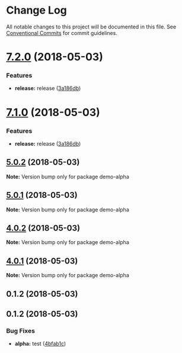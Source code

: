 # Change Log

All notable changes to this project will be documented in this file.
See [Conventional Commits](https://conventionalcommits.org) for commit guidelines.

<a name="7.2.0"></a>
# [7.2.0](https://github.com/fruitCandy/semantic-versioning/compare/demo-alpha@7.0.0...demo-alpha@7.2.0) (2018-05-03)


### Features

* **release:** release ([3a186db](https://github.com/fruitCandy/semantic-versioning/commit/3a186db))




<a name="7.1.0"></a>
# [7.1.0](https://github.com/fruitCandy/semantic-versioning/compare/demo-alpha@7.0.0...demo-alpha@7.1.0) (2018-05-03)


### Features

* **release:** release ([3a186db](https://github.com/fruitCandy/semantic-versioning/commit/3a186db))




<a name="5.0.2"></a>
## [5.0.2](https://github.com/fruitCandy/semantic-versioning/compare/demo-alpha@1.0.0...demo-alpha@5.0.2) (2018-05-03)




**Note:** Version bump only for package demo-alpha

<a name="5.0.1"></a>
## [5.0.1](https://github.com/fruitCandy/semantic-versioning/compare/demo-alpha@1.0.0...demo-alpha@5.0.1) (2018-05-03)




**Note:** Version bump only for package demo-alpha

<a name="4.0.2"></a>
## [4.0.2](https://github.com/fruitCandy/semantic-versioning/compare/demo-alpha@1.0.0...demo-alpha@4.0.2) (2018-05-03)




**Note:** Version bump only for package demo-alpha

<a name="4.0.1"></a>
## [4.0.1](https://github.com/fruitCandy/semantic-versioning/compare/demo-alpha@1.0.0...demo-alpha@4.0.1) (2018-05-03)




**Note:** Version bump only for package demo-alpha

<a name="0.1.2"></a>
## 0.1.2 (2018-05-03)



<a name="0.1.2"></a>
## 0.1.2 (2018-05-03)


### Bug Fixes

* **alpha:** test ([4bfab1c](https://github.com/fruitCandy/semantic-versioning/commit/4bfab1c))
